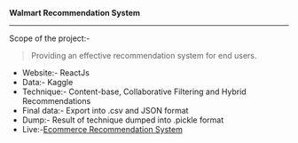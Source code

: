 **Walmart Recommendation System**

---
Scope of the project:-

> Providing an effective recommendation system for end users.


*   Website:- ReactJs
*   Data:- Kaggle
*   Technique:- Content-base, Collaborative Filtering and Hybrid Recommendations
*   Final data:- Export into .csv and JSON format
*   Dump:- Result of technique dumped into .pickle format
*   Live:-[Ecommerce Recommendation System](https://alita-ecommerce-recommendation.netlify.app/)
